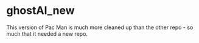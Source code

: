 # ghostAI_new
This version of Pac Man is much more cleaned up than the other repo - so much that it needed a new repo.
